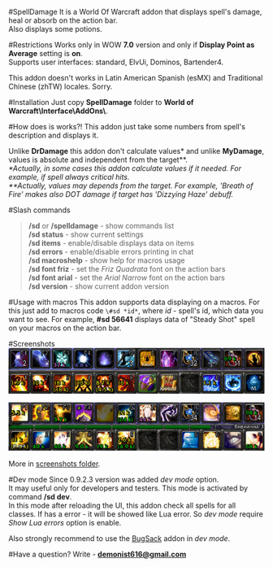 #SpellDamage
It is a World Of Warcraft addon that displays spell's damage, heal or absorb on the action bar.  
Also displays some potions.

#Restrictions
Works only in WOW **7.0** version and only if **Display Point as Average** setting is **on**.   
Supports user interfaces: standard, ElvUi, Dominos, Bartender4.

This addon doesn't works in Latin American Spanish (esMX) and Traditional Chinese (zhTW) locales. Sorry.

#Installation
Just copy **SpellDamage** folder to **World of Warcraft\\Interface\\AddOns\\**.


#How does is works?!
This addon just take some numbers from spell's description and displays it.

Unlike **DrDamage** this addon don't calculate values\* and unlike **MyDamage**, values is absolute and independent from the target\*\*.  
_\*Actually, in some cases this addon calculate values if it needed. For example, if spell always critical hits.  
\**Actually, values may depends from the target. For example, 'Breath of Fire' makes also DOT damage if target has 'Dizzying Haze' debuff._

#Slash commands
>**/sd** or **/spelldamage** - show commands list  
>**/sd status** - show current settings  
>**/sd items** - enable/disable displays data on items  
>**/sd errors** - enable/disable errors printing in chat  
>**/sd macroshelp** -  show help for macros usage  
>**/sd font friz** -  set the _Friz Quadrata_ font on the action bars  
>**/sd font arial** -  set the _Arial Narrow_ font on the action bars  
>**/sd version** - show current addon version

#Usage with macros
This addon supports data displaying on a macros. For this just add to macros code `\#sd *id*`, where *id* - spell's id, which data you want to see. For example, **\#sd 56641** displays  data of "Steady Shot" spell on your macros on the action bar.

#Screenshots
![_image not found_](screenshots/1.jpg)

![_image not found_](screenshots/2.jpg)

More in [screenshots folder](https://github.com/Demonist/SpellDamage/tree/master/screenshots/).

#Dev mode
Since 0.9.2.3 version was added *dev mode* option.  
It may useful only for developers and testers. This mode is activated by command **/sd dev**.  
In this mode after reloading the UI, this addon check all spells for all classes. If has a error - it will be showed like Lua error. So *dev mode* require *Show Lua errors* option is enable.

Also strongly recommend to use the [BugSack](http://www.curse.com/addons/wow/bugsack) addon in *dev mode*.

#Have a question?
Write - **demonist616@gmail.com**